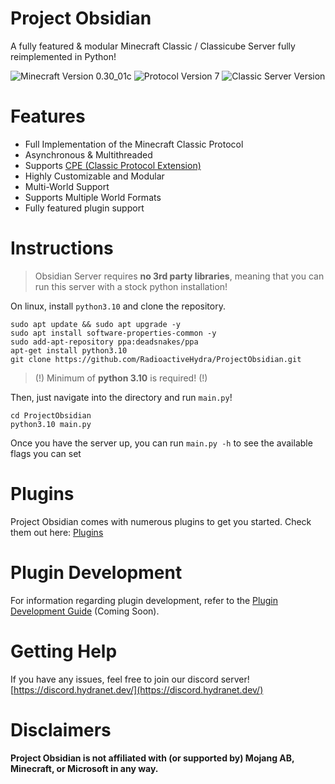 # Project Obsidian

A fully featured & modular Minecraft Classic / Classicube Server fully reimplemented in Python!

![Minecraft Version 0.30_01c](https://img.shields.io/badge/Minecraft%20Version-0.30__01c-green)
![Protocol Version 7](https://img.shields.io/badge/Protocol%20Version-7-blue)
![Classic Server Version](https://img.shields.io/badge/Classic%20Server%20Version-1.10.1-purple)

# Features
- Full Implementation of the Minecraft Classic Protocol
- Asynchronous & Multithreaded
- Supports [CPE (Classic Protocol Extension)](https://wiki.vg/Classic_Protocol_Extension)
- Highly Customizable and Modular
- Multi-World Support
- Supports Multiple World Formats
- Fully featured plugin support

# Instructions
> Obsidian Server requires **no 3rd party libraries**, meaning that you can run this server with a stock python installation!

On linux, install `python3.10` and clone the repository.
```
sudo apt update && sudo apt upgrade -y
sudo apt install software-properties-common -y
sudo add-apt-repository ppa:deadsnakes/ppa
apt-get install python3.10
git clone https://github.com/RadioactiveHydra/ProjectObsidian.git
```

> (!) Minimum of **python 3.10** is required! (!)

Then, just navigate into the directory and run `main.py`!
```
cd ProjectObsidian
python3.10 main.py
```

Once you have the server up, you can run `main.py -h` to see the available flags you can set

# Plugins
Project Obsidian comes with numerous plugins to get you started. Check them out here: [Plugins](obsidian/modules/README.md)

# Plugin Development
For information regarding plugin development, refer to the [Plugin Development Guide](DEVELOPMENT.md) (Coming Soon).

# Getting Help
If you have any issues, feel free to join our discord server!
[https://discord.hydranet.dev/](https://discord.hydranet.dev/)

# Disclaimers
**Project Obsidian is not affiliated with (or supported by) Mojang AB, Minecraft, or Microsoft in any way.**
